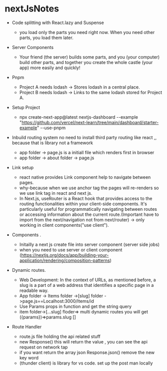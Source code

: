 # nextJsNotes
* Code splitting with React.lazy and Suspense
  - you load only the parts you need right now. When you need other parts, you load them later.
* Server Components
   - Your friend (the server) builds some parts, and you (your computer) build other parts, and together you create the whole castle (your app) more easily and quickly!
* Pnpm
   - Project A needs lodash -> Stores lodash in a central place.
   - Project B needs lodash -> Links to the same lodash stored for Project A.
* Setup Project
  - npx create-next-app@latest nextjs-dashboard --example "https://github.com/vercel/next-learn/tree/main/dashboard/starter-example" --use-pnpm
 
* Inbuild routing system no need to install third party routing like react ,, because that is library not a framework
  - app folder -> page.js is a initiall file which renders first in browser
  - app folder -> about folder -> page.js

* Link setup 
  - react native provides Link component help to navigate between pages.
  - why-because when we use anchor tag the pages will re-renders so we use link tag in react and next js.
  - In Next.js, useRouter is a React hook that provides access to the routing functionalities within your client-side components. It's particularly useful for 
    programmatically navigating between routes or accessing information about the current route.(Important have to import from the next/navigation not from 
    next/router) -> only working in client components("use client").
* Components .
   - Initailly a next js  create file into server component (server side jobs)
   - when you need to use server or client component (https://nextjs.org/docs/app/building-your-application/rendering/composition-patterns)
* Dynamic routes.
  - Web Development: In the context of URLs, as mentioned before, a slug is a part of a web address that identifies a specific page in a readable way.
  - App folder -> Items folder ->[slug] folder ->page.js==Localhost:3000/Items/id
  - Use Params props in function and get the string query
  - item folder->[...slug] floder=> multi dynamic routes you will get ({params})=>params.slug  []
* Route Handler
  - route.js file holding the api related stuff
  - new Response() this will return the value , you can see the api request on network tap
  - if you want return the array json Response.json() remove the new key word
  - (thunder client) is library for vs code. set up the post man locally
